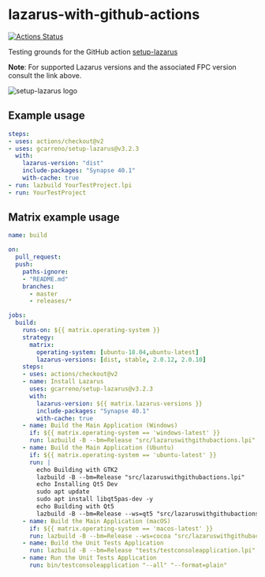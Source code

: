 # lazarus-with-github-actions

[![Actions Status](https://github.com/gcarreno/lazarus-with-github-actions/workflows/build-test/badge.svg)](https://github.com/gcarreno/lazarus-with-github-actions/actions)

Testing grounds for the GitHub action [setup-lazarus](https://github.com/gcarreno/setup-lazarus)

**Note**: For supported Lazarus versions and the associated FPC version consult the link above.

![setup-lazarus logo](https://github.com/gcarreno/setup-lazarus/blob/master/images/setup-lazarus-logo.png)

## Example usage

```yaml
steps:
- uses: actions/checkout@v2
- uses: gcarreno/setup-lazarus@v3.2.3
  with:
    lazarus-version: "dist"
    include-packages: "Synapse 40.1"
    with-cache: true
- run: lazbuild YourTestProject.lpi
- run: YourTestProject
```

## Matrix example usage

```yaml
name: build

on:
  pull_request:
  push:
    paths-ignore:
    - "README.md"
    branches:
      - master
      - releases/*

jobs:
  build:
    runs-on: ${{ matrix.operating-system }}
    strategy:
      matrix:
        operating-system: [ubuntu-18.04,ubuntu-latest]
        lazarus-versions: [dist, stable, 2.0.12, 2.0.10]
    steps:
    - uses: actions/checkout@v2
    - name: Install Lazarus
      uses: gcarreno/setup-lazarus@v3.2.3
      with:
        lazarus-version: ${{ matrix.lazarus-versions }}
        include-packages: "Synapse 40.1"
        with-cache: true
    - name: Build the Main Application (Windows)
      if: ${{ matrix.operating-system == 'windows-latest' }}
      run: lazbuild -B --bm=Release "src/lazaruswithgithubactions.lpi"
    - name: Build the Main Application (Ubuntu)
      if: ${{ matrix.operating-system == 'ubuntu-latest' }}
      run: |
        echo Building with GTK2
        lazbuild -B --bm=Release "src/lazaruswithgithubactions.lpi"
        echo Installing Qt5 Dev
        sudo apt update
        sudo apt install libqt5pas-dev -y
        echo Building with Qt5
        lazbuild -B --bm=Release --ws=qt5 "src/lazaruswithgithubactions.lpi"
    - name: Build the Main Application (macOS)
      if: ${{ matrix.operating-system == 'macos-latest' }}
      run: lazbuild -B --bm=Release --ws=cocoa "src/lazaruswithgithubactions.lpi"
    - name: Build the Unit Tests Application
      run: lazbuild -B --bm=Release "tests/testconsoleapplication.lpi"
    - name: Run the Unit Tests Application
      run: bin/testconsoleapplication "--all" "--format=plain"
```

